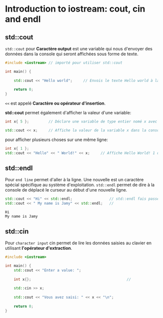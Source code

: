 # Introduction to iostream: cout, cin and endl

## std::cout 
`std::cout` pour **Caractère output** est une variable qui nous d'envoyer des données dans la console qui seront affichées
sous forme de texte.

```c++
#include <iostream> // importé pour utiliser std::cout

int main() {
    
    std::cout << "Hello world";     // Envois le texte Hello world à la console pour qu'il soit afficher sous forme de texte
    
    return 0;
}
```

`<<` est appelé **Caractère ou opérateur d'insertion**.

**std::cout** permet également d'afficher la valeur d'une variable: 
```c++
int x{ 5 };         // Déclare une variable de type entier nomé x avec pour valeur initiale 5

std::cout << x;     // Affiche la valeur de la variable x dans la console.
```
pour afficher plusieurs choses sur une même ligne: 
```c++
int x{ 1 };
std::cout << "Hello" << " World!" << x;     // Affiche Hello World! 1 dans la console.
```

## std::endl
Pour `end line` permet d'aller à la ligne. Une nouvelle est un caractère spécial spécifique au système d'exploitation.
`std::endl` permet de dire à la console de déplacé le curseur au début d'une nouvelle ligne.

```c++
std::cout << "Hi" << std::endl;                 // std::endl fais passer le curseur au début d'une nouvelle ligne
std::cout << " My name is Jamy" << std::endl;   //
```
```shell
Hi
My name is Jamy
```

## std::cin
Pour `character input` cin permet de lire les données saisies au clavier en utilisant **l'opérateur d'extraction**.
```c++
#include <iostream>

int main() {
    std::cout << "Enter a value: ";
    
    int x{};                                            // 
    
    std::cin >> x; 
    
    std::cout << "Vous avez saisi: " << x << "\n";
    
    return 0;
}
```
